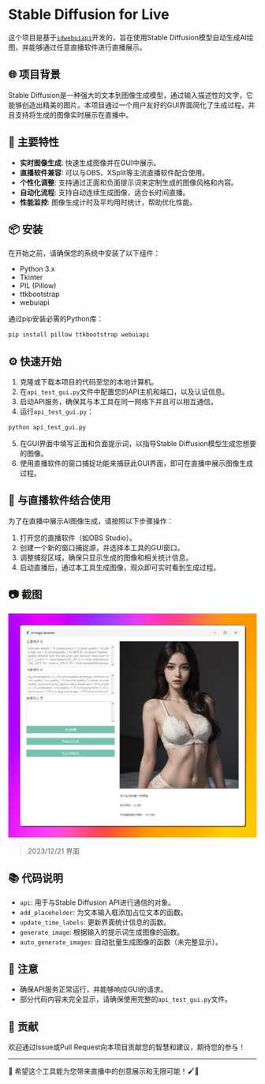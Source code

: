 # Stable Diffusion for Live

这个项目是基于[`sdwebuiapi`](https://github.com/mix1009/sdwebuiapi)开发的，旨在使用Stable Diffusion模型自动生成AI绘图，并能够通过任意直播软件进行直播展示。

## 🌐 项目背景

Stable Diffusion是一种强大的文本到图像生成模型，通过输入描述性的文字，它能够创造出精美的图片。本项目通过一个用户友好的GUI界面简化了生成过程，并且支持将生成的图像实时展示在直播中。

## 🌟 主要特性

- **实时图像生成**: 快速生成图像并在GUI中展示。
- **直播软件兼容**: 可以与OBS、XSplit等主流直播软件配合使用。
- **个性化调整**: 支持通过正面和负面提示词来定制生成的图像风格和内容。
- **自动化流程**: 支持自动连续生成图像，适合长时间直播。
- **性能监控**: 图像生成计时及平均用时统计，帮助优化性能。

## 📦 安装

在开始之前，请确保您的系统中安装了以下组件：

- Python 3.x
- Tkinter
- PIL (Pillow)
- ttkbootstrap
- webuiapi

通过pip安装必需的Python库：

```sh
pip install pillow ttkbootstrap webuiapi
```

## ⚙️ 快速开始

1. 克隆或下载本项目的代码至您的本地计算机。
2. 在`api_test_gui.py`文件中配置您的API主机和端口，以及认证信息。
3. 启动API服务，确保其与本工具在同一网络下并且可以相互通信。
4. 运行`api_test_gui.py`：

```sh
python api_test_gui.py
```

5. 在GUI界面中填写正面和负面提示词，以指导Stable Diffusion模型生成您想要的图像。
6. 使用直播软件的窗口捕捉功能来捕获此GUI界面，即可在直播中展示图像生成过程。

## 🎥 与直播软件结合使用

为了在直播中展示AI图像生成，请按照以下步骤操作：

1. 打开您的直播软件（如OBS Studio）。
2. 创建一个新的窗口捕捉源，并选择本工具的GUI窗口。
3. 调整捕捉区域，确保只显示生成的图像和相关统计信息。
4. 启动直播后，通过本工具生成图像，观众即可实时看到生成过程。

## 📷 截图

![mainform](./Screenshot/mainform.png)
> 2023/12/21 界面

## 📚 代码说明

- `api`: 用于与Stable Diffusion API进行通信的对象。
- `add_placeholder`: 为文本输入框添加占位文本的函数。
- `update_time_labels`: 更新界面统计信息的函数。
- `generate_image`: 根据输入的提示词生成图像的函数。
- `auto_generate_images`: 自动批量生成图像的函数（未完整显示）。

## 📝 注意

- 确保API服务正常运行，并能够响应GUI的请求。
- 部分代码内容未完全显示，请确保使用完整的`api_test_gui.py`文件。

## 🤝 贡献

欢迎通过Issue或Pull Request向本项目贡献您的智慧和建议，期待您的参与！

---

🚀 希望这个工具能为您带来直播中的创意展示和无限可能！🖌️🎨